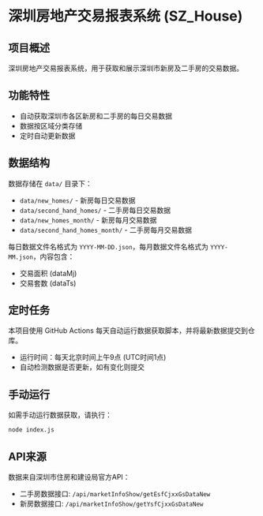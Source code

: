 # 深圳房地产交易报表系统 (SZ_House)

## 项目概述

深圳房地产交易报表系统，用于获取和展示深圳市新房及二手房的交易数据。

## 功能特性

- 自动获取深圳市各区新房和二手房的每日交易数据
- 数据按区域分类存储
- 定时自动更新数据

## 数据结构

数据存储在 `data/` 目录下：
- `data/new_homes/` - 新房每日交易数据
- `data/second_hand_homes/` - 二手房每日交易数据
- `data/new_homes_month/` - 新房每月交易数据
- `data/second_hand_homes_month/` - 二手房每月交易数据

每日数据文件名格式为 `YYYY-MM-DD.json`，每月数据文件名格式为 `YYYY-MM.json`，内容包含：
- 交易面积 (dataMj)
- 交易套数 (dataTs)

## 定时任务

本项目使用 GitHub Actions 每天自动运行数据获取脚本，并将最新数据提交到仓库。

- 运行时间：每天北京时间上午9点 (UTC时间1点)
- 自动检测数据是否更新，如有变化则提交

## 手动运行

如需手动运行数据获取，请执行：

```bash
node index.js
```

## API来源

数据来自深圳市住房和建设局官方API：
- 二手房数据接口: `/api/marketInfoShow/getEsfCjxxGsDataNew`
- 新房数据接口: `/api/marketInfoShow/getYsfCjxxGsDataNew`